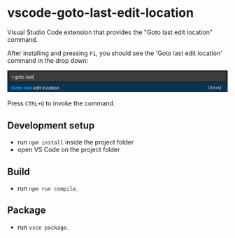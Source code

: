 # vscode-goto-last-edit-location
Visual Studio Code extension that provides the "Goto last edit location" command.

After installing and pressing `F1`, you should see the 'Goto last edit location' command in the drop down:

![Command](doc/command.png "Goto last edit location command")

Press `CTRL+Q` to invoke the command.

## Development setup
- run `npm install` inside the project folder
- open VS Code on the project folder

## Build
- run `npm run compile`.

## Package
- run `vsce package`.

